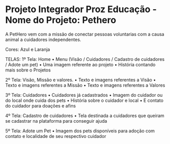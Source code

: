 # Projeto Integrador Proz Educação - Nome do Projeto: Pethero



A PetHero vem com a missão de conectar pessoas voluntarias com a causa animal a cuidadores independentes.

Cores: Azul e Laranja

TELAS:
1º Tela: Home 
•	Menu (Visão / Cuidadores / Cadastro de cuidadores / Adote um pet)
•	Uma imagem referente ao projeto
•	História contando mais sobre o Projetos

2º Tela: Visão, Missão e valores.
•	Texto e imagens referentes a Visão
•	Texto e imagens referentes a Missão
•	Texto e imagens referentes a Valores

3º Tela: Cuidadores
•	Cuidadores já cadastrados
•	Imagem do cuidador ou do local onde cuida dos pets
•	História sobre o cuidador e local
•	E contato do cuidador para doações e afins

4º Tela: Cadastro de cuidadores
•	Tela destinada a cuidadores que queiram se cadastrar na plataforma para conseguir ajuda

5º Tela: Adote um Pet
•	Imagem dos pets disponíveis para adoção com contato e localidade de seu respectivo cuidador
 
